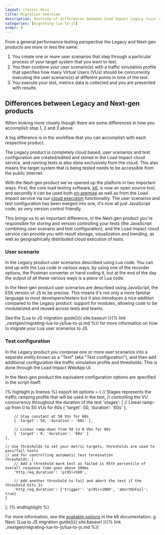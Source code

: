```yaml
---
layout: classic-docs
title: Migration overview
description: Overview of differences between Load Impact Legacy (Lua) and Load Impact Next Gen (JS/k6) products
categories: [migrating-lua-to-js]
order: 0
---
```


From a general performance testing perspective the Legacy and Next-gen products are more or less the same:

1. You create one or more user scenarios that step through a particular process of your target system that you want to test.
2. You then combine your user scenario(s) with a traffic simulation profile that specifies how many Virtual Users (VUs) should be concurrently executing the user scenario(s) at different points in time of the test.
3. You execute your test, metrics data is collected and you are presented with results.

## Differences between Legacy and Next-gen products
When looking more closely though there are some differences in how you accomplish step 1, 2 and 3 above.

A big difference is in the workflow that you can accomplish with each respective product.

The Legacy product is completely cloud based, user scenarios and test configuration are created/edited and stored in the Load Impact cloud service, and running tests is also done exclusively from the cloud. This also means the target system that is being tested needs to be accessible from the public Internet.

With the Next-gen product we've opened up the platform in two important ways. First, the core load testing software, [k6](https://github.com/loadimpact/k6), is now an open source tool, and secondly it can be used both [on-premise](LINK_TO_ON_PREMISE_DOCS) as well as from the Load Impact service via our [cloud execution](LINK_TO_CLOUD_EXEC_DOCS) functionality. The user scenarios and test configuration has been merged into one, it's now all just JavaScript code, so very version control friendly.

This brings us to an important difference, in the Next-gen product you're responsible for storing and version controlling your tests (the JavaScript combining user scenario and test configuration), and the Load Impact cloud service can provide you with result storage, visualization and trending, as well as geographically distributed cloud execution of tests.

### User scenario
In the Legacy product user scenarios described using Lua code. You can end up with the Lua code in various ways, by using one of the recorder options, the Postman converter or hand coding it, but at the end of the day the output of all these various ways is a piece of Lua code.

In the Next-gen product user scenarios are described using JavaScript, the ES6 version of JS to be precise. This means it's not only a more familiar language to most developers/testers but it also introduces a nice addition compared to the Legacy product: support for modules, allowing code to be modularized and reused across tests and teams.

See the [Lua to JS migration guide]({{ site.baseurl }}{% link _nextgen/migrating-lua-to-js/lua-to-js.md %}) for more information on how to migrate your Lua user scenarios to JS.

### Test configuration
In the Legacy product you compose one or more user scenarios into a separate entity known as a "Test" (aka "Test configuration"), and then add additional configuration like traffic simulation profile and thresholds. This is done through the Load Impact WebApp UI.

In the Next-gen product the equivalent configuration options are specified in the script itself:

{% highlight js linenos %}
export let options = {
    // Stages represents the traffic ramping profile that will be used in the test,
    // controlling the VU concurrency throughout the duration of the test
    'stages': [
        // Linear ramp-up from 0 to 50 VUs for 60s
        { 'target': 50, 'duration': '60s' },

        // Stay constant at 50 VUs for 60s
        { 'target': 50, 'duration': '60s' },

        // Linear ramp-down from 50 to 0 VUs for 60s
        { 'target': 0, 'duration': '60s' }
    ],

    // Use thresholds to set your metric targets, thresholds are used to pass/fail tests
    // and for controlling automatic test termination
    thresholds: {
        // Add a threshold mark test as failed is 95th percentile of overall response time goes above 500ms
        'http_req_duration': 'p(95)<500',

        // Add another threshold to fail and abort the test if the threshold hits 1s
        'http_req_duration': {'trigger': 'p(95)<1000', 'abortOnFail': true}
    }
};
{% endhighlight %}

For more information, see the [available options](https://docs.k6.io/docs/options) in the k6 documentation.
g
Next: [Lua to JS migration guide]({{ site.baseurl }}{% link _nextgen/migrating-lua-to-js/lua-to-js.md %})